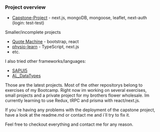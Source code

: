 
### Project overview

- [Capstone-Project](https://flower-box-deposit.vercel.app/) - next.js, mongoDB, mongoose, leaflet, next-auth (login: test-test)

Smaller/incomplete projects 
- [Quote Machine](https://quote-machine-theta.vercel.app/) - bootstrap, react 
- [physio-learn](https://github.com/HannesOster/physio_learn/tree/main) - TypeScript, next.js
- etc.

I also tried other frameworks/languages:

- [SAPUI5](https://github.com/HannesOster/SAPUI5_walkthrough)
- [AL_DataTypes](https://github.com/HannesOster/AL_DataTypes)

Those are the latest projects.
Most of the other repositorys belong to exercises of my Bootcamp. 
Right now im working on several exercises, small projects and a private project for my brothers flower wholesale. 
Im currently learning to use Redux, tRPC and prisma with react/next.js. 

If you´re having any problems with the deployment of the capstone project, have a look at the readme.md or contact me and i´ll try to fix it. 

Feel free to checkout everything and contact me for any reason.






<!--
**HannesOster/HannesOster** is a ✨ _special_ ✨ repository because its `README.md` (this file) appears on your GitHub profile.

Here are some ideas to get you started:

- 🔭 I’m currently working on ...
- 🌱 I’m currently learning ...
- 👯 I’m looking to collaborate on ...
- 🤔 I’m looking for help with ...
- 💬 Ask me about ...
- 📫 How to reach me: ...
- 😄 Pronouns: ...
- ⚡ Fun fact: ...
-->
